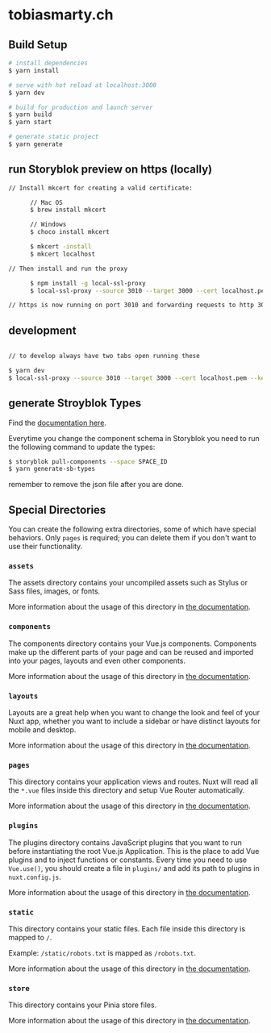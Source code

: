 # tobiasmarty.ch

## Build Setup

```bash
# install dependencies
$ yarn install

# serve with hot reload at localhost:3000
$ yarn dev

# build for production and launch server
$ yarn build
$ yarn start

# generate static project
$ yarn generate
```

## run Storyblok preview on https (locally)

```bash
// Install mkcert for creating a valid certificate:

      // Mac OS
      $ brew install mkcert

      // Windows
      $ choco install mkcert

      $ mkcert -install
      $ mkcert localhost

// Then install and run the proxy

      $ npm install -g local-ssl-proxy
      $ local-ssl-proxy --source 3010 --target 3000 --cert localhost.pem --key localhost-key.pem

// https is now running on port 3010 and forwarding requests to http 3000

```

## development

```bash

// to develop always have two tabs open running these

$ yarn dev
$ local-ssl-proxy --source 3010 --target 3000 --cert localhost.pem --key localhost-key.pem

```

## generate Stroyblok Types

Find the [documentation here](https://www.storyblok.com/faq/how-can-i-utilize-typescript-in-my-storyblok-project).

Everytime you change the component schema in Storyblok you need to run the following command to update the types:

```bash
$ storyblok pull-components --space SPACE_ID
$ yarn generate-sb-types
```

remember to remove the json file after you are done.

## Special Directories

You can create the following extra directories, some of which have special behaviors. Only `pages` is required; you can delete them if you don't want to use their functionality.

### `assets`

The assets directory contains your uncompiled assets such as Stylus or Sass files, images, or fonts.

More information about the usage of this directory in [the documentation](https://nuxtjs.org/docs/2.x/directory-structure/assets).

### `components`

The components directory contains your Vue.js components. Components make up the different parts of your page and can be reused and imported into your pages, layouts and even other components.

More information about the usage of this directory in [the documentation](https://nuxtjs.org/docs/2.x/directory-structure/components).

### `layouts`

Layouts are a great help when you want to change the look and feel of your Nuxt app, whether you want to include a sidebar or have distinct layouts for mobile and desktop.

More information about the usage of this directory in [the documentation](https://nuxtjs.org/docs/2.x/directory-structure/layouts).

### `pages`

This directory contains your application views and routes. Nuxt will read all the `*.vue` files inside this directory and setup Vue Router automatically.

More information about the usage of this directory in [the documentation](https://nuxtjs.org/docs/2.x/get-started/routing).

### `plugins`

The plugins directory contains JavaScript plugins that you want to run before instantiating the root Vue.js Application. This is the place to add Vue plugins and to inject functions or constants. Every time you need to use `Vue.use()`, you should create a file in `plugins/` and add its path to plugins in `nuxt.config.js`.

More information about the usage of this directory in [the documentation](https://nuxtjs.org/docs/2.x/directory-structure/plugins).

### `static`

This directory contains your static files. Each file inside this directory is mapped to `/`.

Example: `/static/robots.txt` is mapped as `/robots.txt`.

More information about the usage of this directory in [the documentation](https://nuxtjs.org/docs/2.x/directory-structure/static).

### `store`

This directory contains your Pinia store files.

More information about the usage of this directory in [the documentation](https://nuxt.com/modules/pinia).
